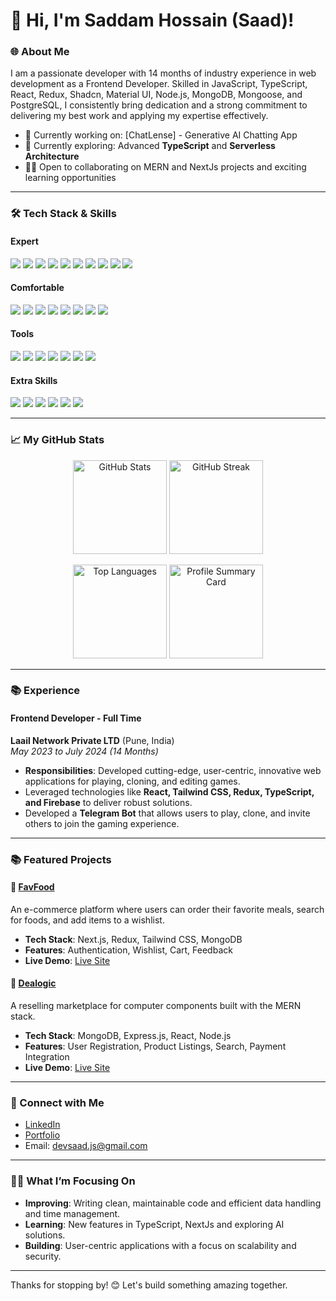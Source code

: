 # 👋 Hi, I'm Saddam Hossain (Saad)!

### 🌐 About Me
I am a passionate developer with 14 months of industry experience in web development as a Frontend Developer. Skilled in JavaScript, TypeScript, React, Redux, Shadcn, Material UI, Node.js, MongoDB, Mongoose, and PostgreSQL, I consistently bring dedication and a strong commitment to delivering my best work and applying my expertise effectively.

- 🔭 Currently working on: [ChatLense] - Generative AI Chatting App
- 🌱 Currently exploring: Advanced **TypeScript** and **Serverless Architecture**
- 🧑‍💻 Open to collaborating on MERN and NextJs projects and exciting learning opportunities

---

### 🛠️ Tech Stack & Skills

#### **Expert**
<p align="left">
  <img src="https://img.shields.io/badge/HTML-E34F26?style=for-the-badge&logo=html5&logoColor=white" />
  <img src="https://img.shields.io/badge/CSS-1572B6?style=for-the-badge&logo=css3&logoColor=white" />
  <img src="https://img.shields.io/badge/Tailwind_CSS-38B2AC?style=for-the-badge&logo=tailwind-css&logoColor=white" />
  <img src="https://img.shields.io/badge/JavaScript-F7DF1E?style=for-the-badge&logo=javascript&logoColor=black" />
  <img src="https://img.shields.io/badge/TypeScript-3178C6?style=for-the-badge&logo=typescript&logoColor=white" />
  <img src="https://img.shields.io/badge/React-61DAFB?style=for-the-badge&logo=react&logoColor=black" />
  <img src="https://img.shields.io/badge/Next.js-000000?style=for-the-badge&logo=nextdotjs&logoColor=white" />
  <img src="https://img.shields.io/badge/Redux-764ABC?style=for-the-badge&logo=redux&logoColor=white" />
  <img src="https://img.shields.io/badge/MUI-007FFF?style=for-the-badge&logo=mui&logoColor=white" />
  <img src="https://img.shields.io/badge/Shadcn-FF6C37?style=for-the-badge&logoColor=white" />
</p>

#### **Comfortable**
<p align="left">
  <img src="https://img.shields.io/badge/Node.js-339933?style=for-the-badge&logo=nodedotjs&logoColor=white" />
  <img src="https://img.shields.io/badge/Express.js-000000?style=for-the-badge&logo=express&logoColor=white" />
  <img src="https://img.shields.io/badge/NestJS-E0234E?style=for-the-badge&logo=nestjs&logoColor=white" />
  <img src="https://img.shields.io/badge/Firebase-FFCA28?style=for-the-badge&logo=firebase&logoColor=black" />
  <img src="https://img.shields.io/badge/MongoDB-47A248?style=for-the-badge&logo=mongodb&logoColor=white" />
  <img src="https://img.shields.io/badge/Mongoose-880000?style=for-the-badge&logoColor=white" />
  <img src="https://img.shields.io/badge/JWT-000000?style=for-the-badge&logo=json-web-tokens&logoColor=white" />
  <img src="https://img.shields.io/badge/Chart.js-FF6384?style=for-the-badge&logo=chartdotjs&logoColor=white" />
</p>

#### **Tools**
<p align="left">
  <img src="https://img.shields.io/badge/GitHub-181717?style=for-the-badge&logo=github&logoColor=white" />
  <img src="https://img.shields.io/badge/Chrome_Dev_Tools-4285F4?style=for-the-badge&logo=googlechrome&logoColor=white" />
  <img src="https://img.shields.io/badge/Netlify-00C7B7?style=for-the-badge&logo=netlify&logoColor=white" />
  <img src="https://img.shields.io/badge/Vercel-000000?style=for-the-badge&logo=vercel&logoColor=white" />
  <img src="https://img.shields.io/badge/Figma-F24E1E?style=for-the-badge&logo=figma&logoColor=white" />
  <img src="https://img.shields.io/badge/Photoshop-31A8FF?style=for-the-badge&logo=adobephotoshop&logoColor=white" />
  <img src="https://img.shields.io/badge/Firebase-FFCA28?style=for-the-badge&logo=firebase&logoColor=black" />
</p>

#### **Extra Skills**
<p align="left">
  <img src="https://img.shields.io/badge/WordPress-21759B?style=for-the-badge&logo=wordpress&logoColor=white" />
  <img src="https://img.shields.io/badge/Elementor-9146FF?style=for-the-badge&logo=elementor&logoColor=white" />
  <img src="https://img.shields.io/badge/WooCommerce-96588A?style=for-the-badge&logo=woocommerce&logoColor=white" />
  <img src="https://img.shields.io/badge/AWS-232F3E?style=for-the-badge&logo=amazon-aws&logoColor=white" />
  <img src="https://img.shields.io/badge/GCP-4285F4?style=for-the-badge&logo=google-cloud&logoColor=white" />
  <img src="https://img.shields.io/badge/Microsoft_Office-D83B01?style=for-the-badge&logo=microsoft-office&logoColor=white" />
</p>

---

### 📈 My GitHub Stats
<p align="center">
  <img src="https://github-readme-stats.vercel.app/api?username=saadhossain&show_icons=true&theme=radical&count_private=true" alt="GitHub Stats" height="150" />
  <img src="https://github-readme-streak-stats.herokuapp.com/?user=saadhossain&theme=radical&hide_border=true" alt="GitHub Streak" height="150" />
</p>

<p align="center">
  <img src="https://github-readme-stats.vercel.app/api/top-langs/?username=saadhossain&layout=compact&theme=radical" alt="Top Languages" height="150" />
  <img src="https://github-profile-summary-cards.vercel.app/api/cards/profile-details?username=saadhossain&theme=radical" alt="Profile Summary Card" height="150" />
</p>

---

### 📚 Experience

#### **Frontend Developer** - Full Time  
**Laail Network Private LTD** (Pune, India)  
_May 2023 to July 2024 (14 Months)_

- **Responsibilities**: Developed cutting-edge, user-centric, innovative web applications for playing, cloning, and editing games.
- Leveraged technologies like **React, Tailwind CSS, Redux, TypeScript, and Firebase** to deliver robust solutions.
- Developed a **Telegram Bot** that allows users to play, clone, and invite others to join the gaming experience.

---

### 📚 Featured Projects

#### 🥗 [FavFood](https://github.com/saadhossain/favfood)
An e-commerce platform where users can order their favorite meals, search for foods, and add items to a wishlist.

- **Tech Stack**: Next.js, Redux, Tailwind CSS, MongoDB
- **Features**: Authentication, Wishlist, Cart, Feedback
- **Live Demo**: [Live Site](http://get-favfood.vercel.app/)

#### 💼 [Dealogic](https://github.com/saadhossain/dealogic)
A reselling marketplace for computer components built with the MERN stack.

- **Tech Stack**: MongoDB, Express.js, React, Node.js
- **Features**: User Registration, Product Listings, Search, Payment Integration
- **Live Demo**: [Live Site](https://dealogic-now.web.app/)

---

### 🔗 Connect with Me
- [LinkedIn](https://www.linkedin.com/in/devsaad-js/)
- [Portfolio](https://dev-saad.web.app/)
- Email: devsaad.js@gmail.com

---

### 👨‍💻 What I’m Focusing On
- **Improving**: Writing clean, maintainable code and efficient data handling and time management.
- **Learning**: New features in TypeScript, NextJs and exploring AI solutions.
- **Building**: User-centric applications with a focus on scalability and security.

---

Thanks for stopping by! 😊 Let's build something amazing together.
